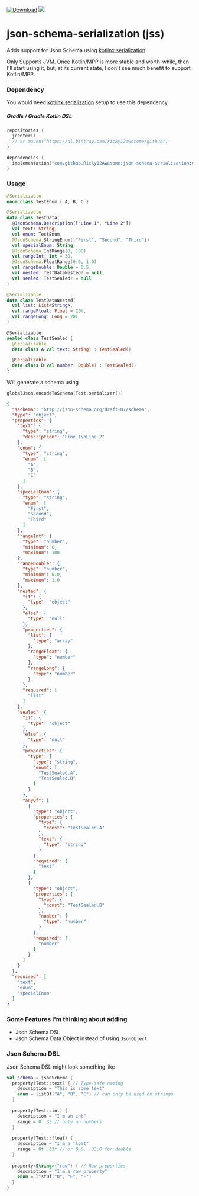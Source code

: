 [![Download](https://api.bintray.com/packages/ricky12awesome/github/json-schema-serialization/images/download.svg)](https://bintray.com/ricky12awesome/github/json-schema-serialization/_latestVersion)
[![](https://jitpack.io/v/Ricky12Awesome/json-schema-serialization.svg)](https://jitpack.io/#Ricky12Awesome/json-schema-serialization)

# json-schema-serialization (jss)
Adds support for Json Schema using [kotlinx.serialization](https://github.com/Kotlin/kotlinx.serialization)

Only Supports JVM. Once Kotlin/MPP is more stable and worth-while, then I'll start using it,
but, at its current state, I don't see much benefit to support Kotlin/MPP.

### Dependency
You would need [kotlinx.serialization](https://github.com/Kotlin/kotlinx.serialization) setup to use this dependency
##### Gradle / Gradle Kotlin DSL

```kotlin
repositories {
  jcenter()  
  // or maven("https://dl.bintray.com/ricky12awesome/github")
}

dependencies {
  implementation("com.github.Ricky12Awesome:json-schema-serialization:0.6.1")
}
```

### Usage

```kotlin
@Serializable
enum class TestEnum { A, B, C }

@Serializable
data class TestData(
  @JsonSchema.Description(["Line 1", "Line 2"])
  val text: String,
  val enum: TestEnum,
  @JsonSchema.StringEnum(["First", "Second", "Third"])
  val specialEnum: String,
  @JsonSchema.IntRange(0, 100)
  val rangeInt: Int = 30,
  @JsonSchema.FloatRange(0.0, 1.0)
  val rangeDouble: Double = 0.5,
  val nested: TestDataNested? = null,
  val sealed: TestSealed? = null
)

@Serializable
data class TestDataNested(
  val list: List<String>,
  val rangeFloat: Float = 20f,
  val rangeLong: Long = 20L
)

@Serializable
sealed class TestSealed {
  @Serializable
  data class A(val text: String) : TestSealed()

  @Serializable
  data class B(val number: Double) : TestSealed()
}
```
Will generate a schema using

```kotlin
globalJson.encodeToSchema(Test.serializer())
```
```json
{
  "$schema": "http://json-schema.org/draft-07/schema",
  "type": "object",
  "properties": {
    "text": {
      "type": "string",
      "description": "Line 1\nLine 2"
    },
    "enum": {
      "type": "string",
      "enum": [
        "A",
        "B",
        "C"
      ]
    },
    "specialEnum": {
      "type": "string",
      "enum": [
        "First",
        "Second",
        "Third"
      ]
    },
    "rangeInt": {
      "type": "number",
      "minimum": 0,
      "maximum": 100
    },
    "rangeDouble": {
      "type": "number",
      "minimum": 0.0,
      "maximum": 1.0
    },
    "nested": {
      "if": {
        "type": "object"
      },
      "else": {
        "type": "null"
      },
      "properties": {
        "list": {
          "type": "array"
        },
        "rangeFloat": {
          "type": "number"
        },
        "rangeLong": {
          "type": "number"
        }
      },
      "required": [
        "list"
      ]
    },
    "sealed": {
      "if": {
        "type": "object"
      },
      "else": {
        "type": "null"
      },
      "properties": {
        "type": {
          "type": "string",
          "enum": [
            "TestSealed.A",
            "TestSealed.B"
          ]
        }
      },
      "anyOf": [
        {
          "type": "object",
          "properties": {
            "type": {
              "const": "TestSealed.A"
            },
            "text": {
              "type": "string"
            }
          },
          "required": [
            "text"
          ]
        },
        {
          "type": "object",
          "properties": {
            "type": {
              "const": "TestSealed.B"
            },
            "number": {
              "type": "number"
            }
          },
          "required": [
            "number"
          ]
        }
      ]
    }
  },
  "required": [
    "text",
    "enum",
    "specialEnum"
  ]
}
```

### Some Features I'm thinking about adding

- Json Schema DSL
- Json Schema Data Object instead of using `JsonObject`

### Json Schema DSL
Json Schema DSL might look something like

```kotlin
val schema = jsonSchema {
  property(Test::text) { // Type-safe naming
    description = "This is some text"
    enum = listOf("A", "B", "C") // can only be used on strings
  }
  
  property(Test::int) {
    description = "I'm an int"
    range = 0..33 // only on numbers
  }
  
  property(Test::float) {
    description = "I'm a float"
    range = 0f..33f // or 0.0...33.0 for double
  }
  
  property<String>("raw") { // Raw properties
    description = "I'm a raw property"
    enum = listOf("D", "E", "F")
  }
}
```
